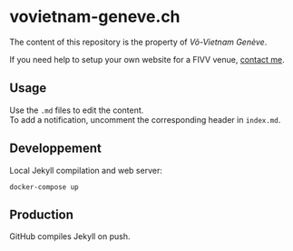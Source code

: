 # vovietnam-geneve.ch

The content of this repository is the property of _Võ-Vietnam Genève_.

If you need help to setup your own website for a FIVV venue, [contact me](https://ntopulos.github.io/).


## Usage

Use the `.md` files to edit the content.  
To add a notification, uncomment the corresponding header in `index.md`.

## Developpement

Local Jekyll compilation and web server:

    docker-compose up

## Production

GitHub compiles Jekyll on push.
